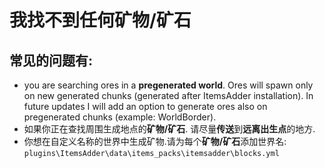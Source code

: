 # 我找不到任何矿物/矿石

## 常见的问题有:

* you are searching ores in a **pregenerated world**. Ores will spawn only on new generated chunks \(generated after ItemsAdder installation\). In future updates I will add an option to generate ores also on pregenerated chunks \(example: WorldBorder\).
* 如果你正在查找周围生成地点的**矿物/矿石**. 请尽量**传送**到**远离出生点**的地方.
* 你想在自定义名称的世界中生成矿物.请为每个**矿物/矿石**添加世界名: `plugins\ItemsAdder\data\items_packs\itemsadder\blocks.yml`

